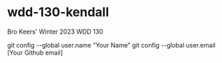 # wdd-130-kendall
Bro Keers' Winter 2023 WDD 130

git config --global user.name "Your Name"
git config --global user.email [Your Github email]